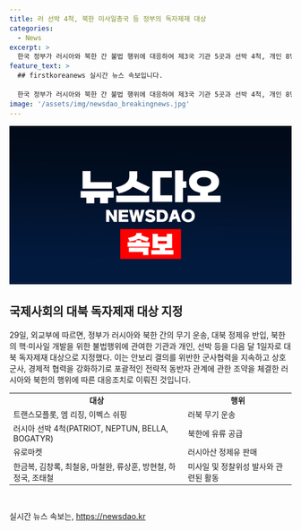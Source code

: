 ```yaml
---
title: 러 선박 4척, 북한 미사일총국 등 정부의 독자제재 대상
categories:
  - News
excerpt: >
  한국 정부가 러시아와 북한 간 불법 행위에 대응하여 제3국 기관 5곳과 선박 4척, 개인 8명을 독자제재 대상에 추가 지정했다. 이는 북한과 러시아의 안보리 결의 위반에 대한 대응조치로, 국제사회의 안보와 안정을 위협하는 러북 간 무기 운송과 유류 공급을 차단하기 위한 조치다. 또한, 해당 대상으로 지정된 선박과 개인의 금융거래 및 외환거래는 사전 허가가 필요하며, 관련법을 위반할 경우 처벌받을 수 있다. (150자)
feature_text: >
  ## firstkoreanews 실시간 뉴스 속보입니다.

  한국 정부가 러시아와 북한 간 불법 행위에 대응하여 제3국 기관 5곳과 선박 4척, 개인 8명을 독자제재 대상에 추가 지정했다. 이는 북한과 러시아의 안보리 결의 위반에 대한 대응조치로, 국제사회의 안보와 안정을 위협하는 러북 간 무기 운송과 유류 공급을 차단하기 위한 조치다. 또한, 해당 대상으로 지정된 선박과 개인의 금융거래 및 외환거래는 사전 허가가 필요하며, 관련법을 위반할 경우 처벌받을 수 있다. (150자)
image: '/assets/img/newsdao_breakingnews.jpg'
---
```


<p><img src="/assets/img/newsdao_breakingnews.jpg" alt="firstkoreanews 속보" /></p>

<h2 data-ke-size="size26">국제사회의 대북 독자제재 대상 지정</h2>

<p data-ke-size="size16">29일, 외교부에 따르면, 정부가 러시아와 북한 간의 무기 운송, 대북 정제유 반입, 북한의 핵·미사일 개발을 위한 불법행위에 관여한 기관과 개인, 선박 등을 다음 달 1일자로 대북 독자제재 대상으로 지정했다. 이는 안보리 결의를 위반한 군사협력을 지속하고 상호 군사, 경제적 협력을 강화하기로 포괄적인 전략적 동반자 관계에 관한 조약을 체결한 러시아와 북한의 행위에 따른 대응조치로 이뤄진 것입니다.</p>

<table>
  <tr>
    <td style="text-align: center; height: 17px;"><b>대상</b></td>
    <td style="text-align: center; height: 17px;"><b>행위</b></td>
  </tr>
  <tr>
    <td style="text-align: left; height: 17px;">트랜스모플롯, 엠 리징, 이벡스 쉬핑</td>
    <td style="text-align: left; height: 17px;">러북 무기 운송</td>
  </tr>
  <tr>
    <td style="text-align: left; height: 17px;">러시아 선박 4척(PATRIOT, NEPTUN, BELLA, BOGATYR)</td>
    <td style="text-align: left; height: 17px;">북한에 유류 공급</td>
  </tr>
  <tr>
    <td style="text-align: left; height: 17px;">유로마켓</td>
    <td style="text-align: left; height: 17px;">러시아산 정제유 판매</td>
  </tr>
  <tr>
    <td style="text-align: left; height: 17px;">한금복, 김창록, 최철웅, 마철완, 류상훈, 방현철, 하정국, 조태철</td>
    <td style="text-align: left; height: 17px;">미사일 및 정찰위성 발사와 관련된 활동</td>
  </tr>
</table>

<p data-ke-size="size16">&nbsp;</p>
실시간 뉴스 속보는, <a href="https://newsdao.kr" rel="dofollow">https://newsdao.kr</a>


